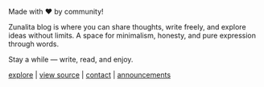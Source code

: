 Made with ❤️ by community!

Zunalita blog is where you can share thoughts, write freely, and explore ideas without limits.
A space for minimalism, honesty, and pure expression through words.

Stay a while — write, read, and enjoy.

[explore](https://zunalita.github.io) | [view source](https://github.com/zunalita/zunalita.github.io) | [contact](mailto:contact.ruisuantonio@proton.me) | [announcements](ANNOUNCEMENTS.md)
